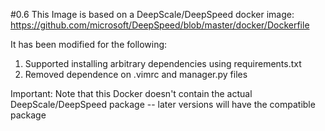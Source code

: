 #0.6
This Image is based on a DeepScale/DeepSpeed docker image: https://github.com/microsoft/DeepSpeed/blob/master/docker/Dockerfile

It has been modified for the following:
1. Supported installing arbitrary dependencies using requirements.txt
2. Removed dependence on .vimrc and manager.py files

Important: Note that this Docker doesn't contain the actual DeepScale/DeepSpeed package -- later versions will have the compatible package
